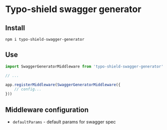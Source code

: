 # Typo-shield swagger generator

## Install
`npm i typo-shield-swagger-generator`

## Use
```typescript
import SwaggerGeneratorMiddleware from 'typo-shield-swagger-generator'

// ...

app.registerMiddleware(SwaggerGeneratorMiddleware({
    // config...
}))
```

## Middleware configuration

- `defaultParams` - default params for swagger spec